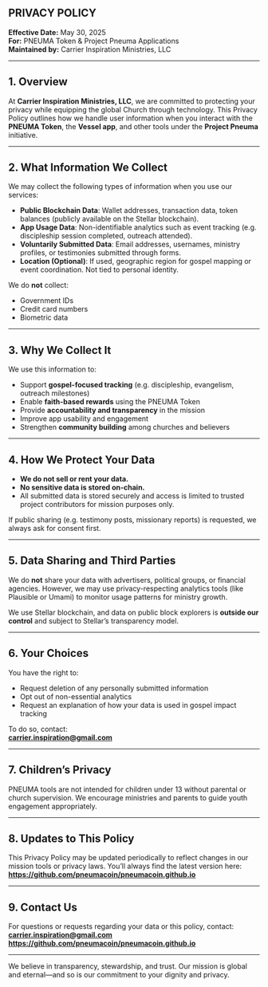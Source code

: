 ## PRIVACY POLICY  
**Effective Date:** May 30, 2025  
**For:** PNEUMA Token & Project Pneuma Applications  
**Maintained by:** Carrier Inspiration Ministries, LLC

---

## 1. Overview

At **Carrier Inspiration Ministries, LLC**, we are committed to protecting your privacy while equipping the global Church through technology. This Privacy Policy outlines how we handle user information when you interact with the **PNEUMA Token**, the **Vessel app**, and other tools under the **Project Pneuma** initiative.

---

## 2. What Information We Collect

We may collect the following types of information when you use our services:

- **Public Blockchain Data**: Wallet addresses, transaction data, token balances (publicly available on the Stellar blockchain).
- **App Usage Data**: Non-identifiable analytics such as event tracking (e.g. discipleship session completed, outreach attended).
- **Voluntarily Submitted Data**: Email addresses, usernames, ministry profiles, or testimonies submitted through forms.
- **Location (Optional)**: If used, geographic region for gospel mapping or event coordination. Not tied to personal identity.

We do **not** collect:
- Government IDs
- Credit card numbers
- Biometric data

---

## 3. Why We Collect It

We use this information to:

- Support **gospel-focused tracking** (e.g. discipleship, evangelism, outreach milestones)
- Enable **faith-based rewards** using the PNEUMA Token
- Provide **accountability and transparency** in the mission
- Improve app usability and engagement
- Strengthen **community building** among churches and believers

---

## 4. How We Protect Your Data

- **We do not sell or rent your data.**
- **No sensitive data is stored on-chain.**
- All submitted data is stored securely and access is limited to trusted project contributors for mission purposes only.

If public sharing (e.g. testimony posts, missionary reports) is requested, we always ask for consent first.

---

## 5. Data Sharing and Third Parties

We do **not** share your data with advertisers, political groups, or financial agencies. However, we may use privacy-respecting analytics tools (like Plausible or Umami) to monitor usage patterns for ministry growth.

We use Stellar blockchain, and data on public block explorers is **outside our control** and subject to Stellar’s transparency model.

---

## 6. Your Choices

You have the right to:
- Request deletion of any personally submitted information
- Opt out of non-essential analytics
- Request an explanation of how your data is used in gospel impact tracking

To do so, contact:  
**carrier.inspiration@gmail.com**

---

## 7. Children’s Privacy

PNEUMA tools are not intended for children under 13 without parental or church supervision. We encourage ministries and parents to guide youth engagement appropriately.

---

## 8. Updates to This Policy

This Privacy Policy may be updated periodically to reflect changes in our mission tools or privacy laws. You’ll always find the latest version here:  
**https://github.com/pneumacoin/pneumacoin.github.io**

---

## 9. Contact Us

For questions or requests regarding your data or this policy, contact:  
**carrier.inspiration@gmail.com**  
**https://github.com/pneumacoin/pneumacoin.github.io**

---

We believe in transparency, stewardship, and trust. Our mission is global and eternal—and so is our commitment to your dignity and privacy.
